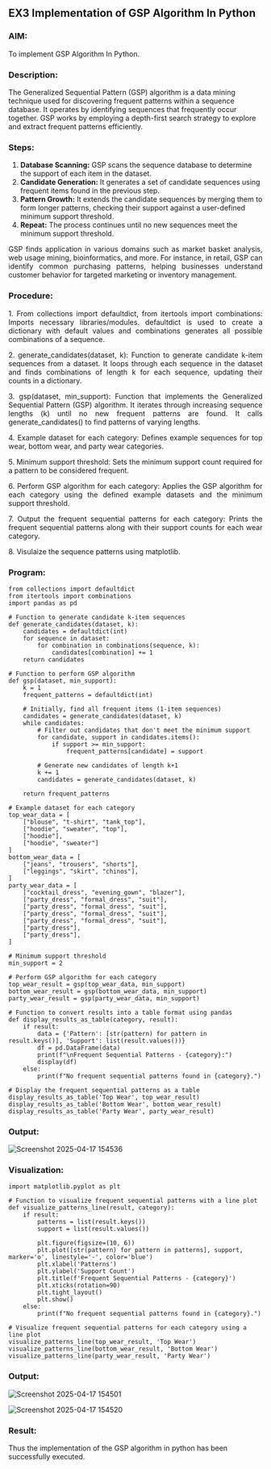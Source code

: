## EX3 Implementation of GSP Algorithm In Python

### AIM: 
To implement GSP Algorithm In Python.
### Description:
The Generalized Sequential Pattern (GSP) algorithm is a data mining technique used for discovering frequent patterns within a sequence database. It operates by identifying sequences that frequently occur together. GSP works by employing a depth-first search strategy to explore and extract frequent patterns efficiently.
### Steps:
1. <strong>Database Scanning:</strong> GSP scans the sequence database to determine the support of each item in the dataset.
2. <strong>Candidate Generation:</strong> It generates a set of candidate sequences using frequent items found in the previous step.
3. <strong>Pattern Growth:</strong> It extends the candidate sequences by merging them to form longer patterns, checking their support against a user-defined minimum support threshold.
4. <strong>Repeat:</strong> The process continues until no new sequences meet the minimum support threshold.
<p align="justify">
GSP finds application in various domains such as market basket analysis, web usage mining, bioinformatics, and more. For instance, in retail, GSP can identify common purchasing patterns, helping businesses understand customer behavior for targeted marketing or inventory management.
</p>

### Procedure:
<p align="justify">
1. From collections import defaultdict, from itertools import combinations: Imports necessary libraries/modules. defaultdict is
used to create a dictionary with default values and combinations generates all possible combinations of a sequence.</p>
<p align="justify">
2. generate_candidates(dataset, k): Function to generate candidate k-item sequences from a dataset. It loops through each sequence in the
dataset and finds combinations of length k for each sequence, updating their counts in a dictionary.</p>
<p align="justify">
3. gsp(dataset, min_support): Function that implements the Generalized Sequential Pattern (GSP) algorithm. It iterates through increasing
sequence lengths (k) until no new frequent patterns are found. It calls generate_candidates() to find patterns of varying lengths.</p>
<p align="justify">
4. Example dataset for each category: Defines example sequences for top wear, bottom wear, and party wear categories.</p>
<p align="justify">
5. Minimum support threshold: Sets the minimum support count required for a pattern to be considered frequent.</p>
<p align="justify">
6. Perform GSP algorithm for each category: Applies the GSP algorithm for each category using the defined example datasets and the
minimum support threshold.</p>
<p align="justify">
7. Output the frequent sequential patterns for each category: Prints the frequent sequential patterns 
    along with their support counts
for each wear category.</p>
<p align="justify">
8. Visulaize the sequence patterns using matplotlib.
</p>

### Program:
```
from collections import defaultdict
from itertools import combinations
import pandas as pd

# Function to generate candidate k-item sequences
def generate_candidates(dataset, k):
    candidates = defaultdict(int)
    for sequence in dataset:
        for combination in combinations(sequence, k):
            candidates[combination] += 1
    return candidates

# Function to perform GSP algorithm
def gsp(dataset, min_support):
    k = 1
    frequent_patterns = defaultdict(int)

    # Initially, find all frequent items (1-item sequences)
    candidates = generate_candidates(dataset, k)
    while candidates:
        # Filter out candidates that don't meet the minimum support
        for candidate, support in candidates.items():
            if support >= min_support:
                frequent_patterns[candidate] = support

        # Generate new candidates of length k+1
        k += 1
        candidates = generate_candidates(dataset, k)

    return frequent_patterns

# Example dataset for each category
top_wear_data = [
    ["blouse", "t-shirt", "tank_top"],
    ["hoodie", "sweater", "top"],
    ["hoodie"],
    ["hoodie", "sweater"]
]
bottom_wear_data = [
    ["jeans", "trousers", "shorts"],
    ["leggings", "skirt", "chinos"],
]
party_wear_data = [
    ["cocktail_dress", "evening_gown", "blazer"],
    ["party_dress", "formal_dress", "suit"],
    ["party_dress", "formal_dress", "suit"],
    ["party_dress", "formal_dress", "suit"],
    ["party_dress", "formal_dress", "suit"],
    ["party_dress"],
    ["party_dress"],
]

# Minimum support threshold
min_support = 2

# Perform GSP algorithm for each category
top_wear_result = gsp(top_wear_data, min_support)
bottom_wear_result = gsp(bottom_wear_data, min_support)
party_wear_result = gsp(party_wear_data, min_support)

# Function to convert results into a table format using pandas
def display_results_as_table(category, result):
    if result:
        data = {'Pattern': [str(pattern) for pattern in result.keys()], 'Support': list(result.values())}
        df = pd.DataFrame(data)
        print(f"\nFrequent Sequential Patterns - {category}:")
        display(df)
    else:
        print(f"No frequent sequential patterns found in {category}.")

# Display the frequent sequential patterns as a table
display_results_as_table('Top Wear', top_wear_result)
display_results_as_table('Bottom Wear', bottom_wear_result)
display_results_as_table('Party Wear', party_wear_result)

```
### Output:
![Screenshot 2025-04-17 154536](https://github.com/user-attachments/assets/15bcf41e-be37-41d7-89cb-e67472817a2f)

### Visualization:
```
import matplotlib.pyplot as plt

# Function to visualize frequent sequential patterns with a line plot
def visualize_patterns_line(result, category):
    if result:
        patterns = list(result.keys())
        support = list(result.values())

        plt.figure(figsize=(10, 6))
        plt.plot([str(pattern) for pattern in patterns], support, marker='o', linestyle='-', color='blue')
        plt.xlabel('Patterns')
        plt.ylabel('Support Count')
        plt.title(f'Frequent Sequential Patterns - {category}')
        plt.xticks(rotation=90)
        plt.tight_layout()
        plt.show()
    else:
        print(f"No frequent sequential patterns found in {category}.")

# Visualize frequent sequential patterns for each category using a line plot
visualize_patterns_line(top_wear_result, 'Top Wear')
visualize_patterns_line(bottom_wear_result, 'Bottom Wear')
visualize_patterns_line(party_wear_result, 'Party Wear')
```
### Output:
![Screenshot 2025-04-17 154501](https://github.com/user-attachments/assets/02c223cf-42c9-41b3-b866-bd1906b03666)

![Screenshot 2025-04-17 154520](https://github.com/user-attachments/assets/24abae38-8fd0-40a2-9021-d730cb8f1963)

### Result:
Thus the implementation of the GSP algorithm in python has been successfully executed.
